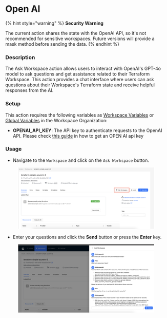 # Open AI

{% hint style="warning" %}
**Security Warning**

The current action shares the state with the OpenAI API, so it's not recommended for sensitive workspaces. Future versions will provide a mask method before sending the data.
{% endhint %}

### Description

The Ask Workspace action allows users to interact with OpenAI's GPT-4o model to ask questions and get assistance related to their Terraform Workspace. This action provides a chat interface where users can ask questions about their Workspace's Terraform state and receive helpful responses from the AI.

### Setup

This action requires the following variables as [Workspace Variables](../../variables.md#workspace-specific-variables) or [Global Variables](../../../organizations/global-variables.md) in the Workspace Organization:

* **OPENAI\_API\_KEY**: The API key to authenticate requests to the OpenAI API. Please check [this guide](https://platform.openai.com/docs/quickstart/step-2-set-up-your-api-key) in how to get an OPEN AI api key

### Usage

* Navigate to the `Workspace` and click on the `Ask Workspace` button.

<figure><img src="../../../../.gitbook/assets/image (5) (1).png" alt=""><figcaption></figcaption></figure>

* Enter your questions and click the **Send** button or press the **Enter** key.

<figure><img src="../../../../.gitbook/assets/image (6) (1).png" alt=""><figcaption></figcaption></figure>
